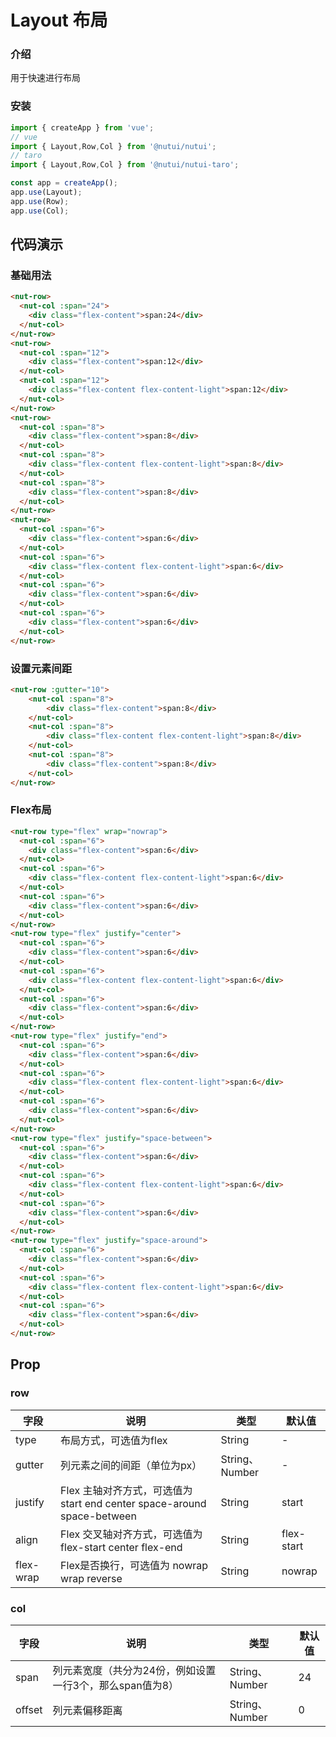 # Layout 布局

### 介绍

用于快速进行布局

### 安装

``` javascript
import { createApp } from 'vue';
// vue
import { Layout,Row,Col } from '@nutui/nutui';
// taro
import { Layout,Row,Col } from '@nutui/nutui-taro';

const app = createApp();
app.use(Layout);
app.use(Row);
app.use(Col);
```

## 代码演示

### 基础用法

```html
<nut-row>
  <nut-col :span="24">
    <div class="flex-content">span:24</div>
  </nut-col>
</nut-row>
<nut-row>
  <nut-col :span="12">
    <div class="flex-content">span:12</div>
  </nut-col>
  <nut-col :span="12">
    <div class="flex-content flex-content-light">span:12</div>
  </nut-col>
</nut-row>
<nut-row>
  <nut-col :span="8">
    <div class="flex-content">span:8</div>
  </nut-col>
  <nut-col :span="8">
    <div class="flex-content flex-content-light">span:8</div>
  </nut-col>
  <nut-col :span="8">
    <div class="flex-content">span:8</div>
  </nut-col>
</nut-row>
<nut-row>
  <nut-col :span="6">
    <div class="flex-content">span:6</div>
  </nut-col>
  <nut-col :span="6">
    <div class="flex-content flex-content-light">span:6</div>
  </nut-col>
  <nut-col :span="6">
    <div class="flex-content">span:6</div>
  </nut-col>
  <nut-col :span="6">
    <div class="flex-content">span:6</div>
  </nut-col>
</nut-row>
```

### 设置元素间距

```html
<nut-row :gutter="10">
    <nut-col :span="8">
        <div class="flex-content">span:8</div>
    </nut-col>
    <nut-col :span="8">
        <div class="flex-content flex-content-light">span:8</div>
    </nut-col>
    <nut-col :span="8">
        <div class="flex-content">span:8</div>
    </nut-col>
</nut-row>   
```
### Flex布局

```html
<nut-row type="flex" wrap="nowrap">
  <nut-col :span="6">
    <div class="flex-content">span:6</div>
  </nut-col>
  <nut-col :span="6">
    <div class="flex-content flex-content-light">span:6</div>
  </nut-col>
  <nut-col :span="6">
    <div class="flex-content">span:6</div>
  </nut-col>
</nut-row>
<nut-row type="flex" justify="center">
  <nut-col :span="6">
    <div class="flex-content">span:6</div>
  </nut-col>
  <nut-col :span="6">
    <div class="flex-content flex-content-light">span:6</div>
  </nut-col>
  <nut-col :span="6">
    <div class="flex-content">span:6</div>
  </nut-col>
</nut-row>
<nut-row type="flex" justify="end">
  <nut-col :span="6">
    <div class="flex-content">span:6</div>
  </nut-col>
  <nut-col :span="6">
    <div class="flex-content flex-content-light">span:6</div>
  </nut-col>
  <nut-col :span="6">
    <div class="flex-content">span:6</div>
  </nut-col>
</nut-row>
<nut-row type="flex" justify="space-between">
  <nut-col :span="6">
    <div class="flex-content">span:6</div>
  </nut-col>
  <nut-col :span="6">
    <div class="flex-content flex-content-light">span:6</div>
  </nut-col>
  <nut-col :span="6">
    <div class="flex-content">span:6</div>
  </nut-col>
</nut-row>
<nut-row type="flex" justify="space-around">
  <nut-col :span="6">
    <div class="flex-content">span:6</div>
  </nut-col>
  <nut-col :span="6">
    <div class="flex-content flex-content-light">span:6</div>
  </nut-col>
  <nut-col :span="6">
    <div class="flex-content">span:6</div>
  </nut-col>
</nut-row>
```

## Prop

### row

| 字段 | 说明 | 类型 | 默认值
|----- | ----- | ----- | ----- 
| type | 布局方式，可选值为flex | String | -
| gutter | 列元素之间的间距（单位为px） | String、Number | -
| justify | Flex 主轴对齐方式，可选值为 start end center space-around space-between | String | start
| align | Flex 交叉轴对齐方式，可选值为 flex-start center flex-end | String | flex-start
| flex-wrap | Flex是否换行，可选值为 nowrap wrap reverse | String | nowrap

### col

| 字段 | 说明 | 类型 | 默认值
|----- | ----- | ----- | ----- 
| span | 列元素宽度（共分为24份，例如设置一行3个，那么span值为8） | String、Number | 24
| offset | 列元素偏移距离 | String、Number | 0

